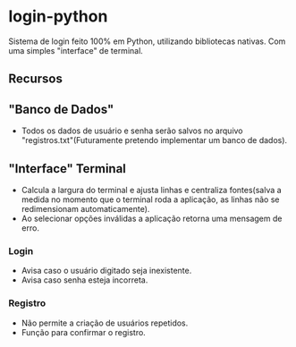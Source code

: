 # login-python

Sistema de login feito 100% em Python, utilizando bibliotecas nativas. Com uma simples "interface" de terminal.

## Recursos
## "Banco de Dados"
- Todos os dados de usuário e senha serão salvos no arquivo "registros.txt"(Futuramente pretendo implementar um banco de dados).
## "Interface" Terminal
- Calcula a largura do terminal e ajusta linhas e centraliza fontes(salva a medida no momento que o terminal roda a aplicação, as linhas não se redimensionam automaticamente).
- Ao selecionar opções inválidas a aplicação retorna uma mensagem de erro.
### Login

- Avisa caso o usuário digitado seja inexistente.
- Avisa caso senha esteja incorreta.
### Registro
- Não permite a criação de usuários repetidos.
- Função para confirmar o registro.



